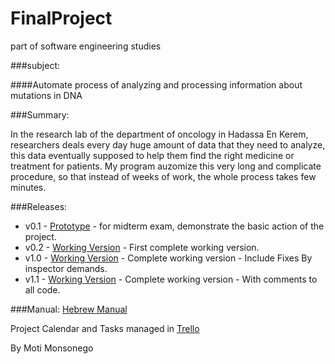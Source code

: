 FinalProject
============

part of software engineering studies

###subject:

####Automate process of analyzing and processing information about mutations in DNA

###Summary:

In the research lab of the department of oncology in Hadassa En Kerem, researchers deals every day huge amount of data that they need to analyze, this data eventually supposed to help them find the right medicine or treatment for patients.
My program auzomize this very long and complicate procedure, so that instead of weeks of work, the whole process takes few minutes.

###Releases:

* v0.1 - [Prototype](https://github.com/motimonso/FinalProject/releases/tag/v0.1) - for midterm exam, demonstrate the basic action of the project.
* v0.2 - [Working Version](https://github.com/motimonso/FinalProject/releases/tag/v0.2) - First complete working version.
* v1.0 - [Working Version](https://github.com/motimonso/FinalProject/releases/tag/v1.0) - Complete working version - Include Fixes By inspector demands.
* v1.1 - [Working Version](https://github.com/motimonso/FinalProject/releases/tag/v1.1) - Complete working version - With comments to all code.

###Manual:
[Hebrew Manual](https://github.com/motimonso/FinalProject/blob/master/FinalProject/%D7%9E%D7%93%D7%A8%D7%99%D7%9A%20%D7%9E%D7%A9%D7%AA%D7%9E%D7%A9.pdf)


Project Calendar and Tasks managed in [Trello](https://trello.com/b/hqGIxK0G/final-project)


By Moti Monsonego
